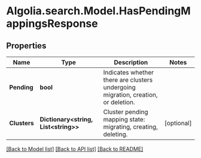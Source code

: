 # Algolia.search.Model.HasPendingMappingsResponse

## Properties

Name | Type | Description | Notes
------------ | ------------- | ------------- | -------------
**Pending** | **bool** | Indicates whether there are clusters undergoing migration, creation, or deletion. | 
**Clusters** | **Dictionary&lt;string, List&lt;string&gt;&gt;** | Cluster pending mapping state: migrating, creating, deleting.  | [optional] 

[[Back to Model list]](../README.md#documentation-for-models) [[Back to API list]](../README.md#documentation-for-api-endpoints) [[Back to README]](../README.md)

